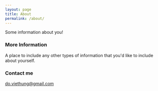 ```yaml
---
layout: page
title: About
permalink: /about/
---
```


Some information about you!

### More Information

A place to include any other types of information that you'd like to include about yourself.

### Contact me

[do.viethung@gmail.com](mailto:do.viethung@gmail.com)
